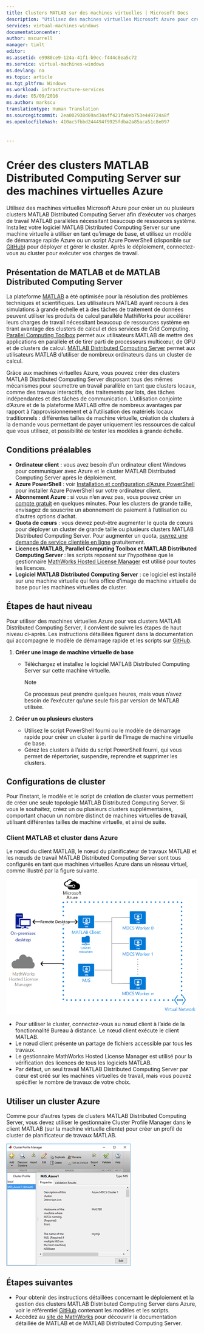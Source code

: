 ```yaml
---
title: Clusters MATLAB sur des machines virtuelles | Microsoft Docs
description: "Utilisez des machines virtuelles Microsoft Azure pour créer des clusters MATLAB Distributed Computing Server afin d’exécuter vos charges de travail MATLAB parallèles nécessitant beaucoup de ressources système."
services: virtual-machines-windows
documentationcenter: 
author: mscurrell
manager: timlt
editor: 
ms.assetid: e9980ce9-124a-41f1-b9ec-f444c8ea5c72
ms.service: virtual-machines-windows
ms.devlang: na
ms.topic: article
ms.tgt_pltfrm: Windows
ms.workload: infrastructure-services
ms.date: 05/09/2016
ms.author: markscu
translationtype: Human Translation
ms.sourcegitcommit: 2ea002938d69ad34aff421fa0eb753e449724a8f
ms.openlocfilehash: 410ac5fbbd244494f9925fdba2a85aca51c8e097


---
```

# <a name="create-matlab-distributed-computing-server-clusters-on-azure-vms"></a>Créer des clusters MATLAB Distributed Computing Server sur des machines virtuelles Azure
Utilisez des machines virtuelles Microsoft Azure pour créer un ou plusieurs clusters MATLAB Distributed Computing Server afin d’exécuter vos charges de travail MATLAB parallèles nécessitant beaucoup de ressources système. Installez votre logiciel MATLAB Distributed Computing Server sur une machine virtuelle à utiliser en tant qu’image de base, et utilisez un modèle de démarrage rapide Azure ou un script Azure PowerShell (disponible sur [GitHub](https://github.com/Azure/azure-quickstart-templates/tree/master/matlab-cluster)) pour déployer et gérer le cluster. Après le déploiement, connectez-vous au cluster pour exécuter vos charges de travail. 

## <a name="about-matlab-and-matlab-distributed-computing-server"></a>Présentation de MATLAB et de MATLAB Distributed Computing Server
La plateforme [MATLAB](http://www.mathworks.com/products/matlab/) a été optimisée pour la résolution des problèmes techniques et scientifiques. Les utilisateurs MATLAB ayant recours à des simulations à grande échelle et à des tâches de traitement de données peuvent utiliser les produits de calcul parallèle MathWorks pour accélérer leurs charges de travail nécessitant beaucoup de ressources système en tirant avantage des clusters de calcul et des services de Grid Computing. [Parallel Computing Toolbox](http://www.mathworks.com/products/parallel-computing/) permet aux utilisateurs MATLAB de mettre des applications en parallèle et de tirer parti de processeurs multicœur, de GPU et de clusters de calcul. [MATLAB Distributed Computing Server](http://www.mathworks.com/products/distriben/) permet aux utilisateurs MATLAB d’utiliser de nombreux ordinateurs dans un cluster de calcul. 

Grâce aux machines virtuelles Azure, vous pouvez créer des clusters MATLAB Distributed Computing Server disposant tous des mêmes mécanismes pour soumettre un travail parallèle en tant que clusters locaux, comme des travaux interactifs, des traitements par lots, des tâches indépendantes et des tâches de communication. L’utilisation conjointe d’Azure et de la plateforme MATLAB offre de nombreux avantages par rapport à l’approvisionnement et à l’utilisation des matériels locaux traditionnels : différentes tailles de machine virtuelle, création de clusters à la demande vous permettant de payer uniquement les ressources de calcul que vous utilisez, et possibilité de tester les modèles à grande échelle.  

## <a name="prerequisites"></a>Conditions préalables
* **Ordinateur client** : vous avez besoin d’un ordinateur client Windows pour communiquer avec Azure et le cluster MATLAB Distributed Computing Server après le déploiement. 
* **Azure PowerShell** : voir [Installation et configuration d’Azure PowerShell](../powershell-install-configure.md) pour installer Azure PowerShell sur votre ordinateur client. 
* **Abonnement Azure** : si vous n’en avez pas, vous pouvez créer un [compte gratuit](https://azure.microsoft.com/free/) en quelques minutes. Pour les clusters de grande taille, envisagez de souscrire un abonnement de paiement à l’utilisation ou d’autres options d’achat. 
* **Quota de cœurs** : vous devrez peut-être augmenter le quota de cœurs pour déployer un cluster de grande taille ou plusieurs clusters MATLAB Distributed Computing Server. Pour augmenter un quota, [ouvrez une demande de service clientèle en ligne](https://azure.microsoft.com/blog/2014/06/04/azure-limits-quotas-increase-requests/) gratuitement. 
* **Licences MATLAB, Parallel Computing Toolbox et MATLAB Distributed Computing Server** : les scripts reposent sur l’hypothèse que le gestionnaire [MathWorks Hosted License Manager](http://www.mathworks.com/products/parallel-computing/mathworks-hosted-license-manager/) est utilisé pour toutes les licences.  
* **Logiciel MATLAB Distributed Computing Server** : ce logiciel est installé sur une machine virtuelle qui fera office d’image de machine virtuelle de base pour les machines virtuelles de cluster. 

## <a name="high-level-steps"></a>Étapes de haut niveau
Pour utiliser des machines virtuelles Azure pour vos clusters MATLAB Distributed Computing Server, il convient de suivre les étapes de haut niveau ci-après. Les instructions détaillées figurent dans la documentation qui accompagne le modèle de démarrage rapide et les scripts sur [GitHub](https://github.com/Azure/azure-quickstart-templates/tree/master/matlab-cluster).

1. **Créer une image de machine virtuelle de base**  
   
   * Téléchargez et installez le logiciel MATLAB Distributed Computing Server sur cette machine virtuelle. 
     
     > [!NOTE]
     > Ce processus peut prendre quelques heures, mais vous n’avez besoin de l’exécuter qu’une seule fois par version de MATLAB utilisée.   
     > 
     > 
2. **Créer un ou plusieurs clusters**  
   
   * Utilisez le script PowerShell fourni ou le modèle de démarrage rapide pour créer un cluster à partir de l’image de machine virtuelle de base.   
   * Gérez les clusters à l’aide du script PowerShell fourni, qui vous permet de répertorier, suspendre, reprendre et supprimer les clusters. 

## <a name="cluster-configurations"></a>Configurations de cluster
Pour l’instant, le modèle et le script de création de cluster vous permettent de créer une seule topologie MATLAB Distributed Computing Server. Si vous le souhaitez, créez un ou plusieurs clusters supplémentaires, comportant chacun un nombre distinct de machines virtuelles de travail, utilisant différentes tailles de machine virtuelle, et ainsi de suite. 

### <a name="matlab-client-and-cluster-in-azure"></a>Client MATLAB et cluster dans Azure
Le nœud du client MATLAB, le nœud du planificateur de travaux MATLAB et les nœuds de travail MATLAB Distributed Computing Server sont tous configurés en tant que machines virtuelles Azure dans un réseau virtuel, comme illustré par la figure suivante. 

![Topologie de cluster](./media/virtual-machines-windows-matlab-mdcs-cluster/mdcs_cluster.png)

* Pour utiliser le cluster, connectez-vous au nœud client à l’aide de la fonctionnalité Bureau à distance. Le nœud client exécute le client MATLAB. 
* Le nœud client présente un partage de fichiers accessible par tous les travaux.
* Le gestionnaire MathWorks Hosted License Manager est utilisé pour la vérification des licences de tous les logiciels MATLAB. 
* Par défaut, un seul travail MATLAB Distributed Computing Server par cœur est créé sur les machines virtuelles de travail, mais vous pouvez spécifier le nombre de travaux de votre choix. 

## <a name="use-an-azure-based-cluster"></a>Utiliser un cluster Azure
Comme pour d’autres types de clusters MATLAB Distributed Computing Server, vous devez utiliser le gestionnaire Cluster Profile Manager dans le client MATLAB (sur la machine virtuelle cliente) pour créer un profil de cluster de planificateur de travaux MATLAB.

![Cluster Profile Manager](./media/virtual-machines-windows-matlab-mdcs-cluster/cluster_profile_manager.png)

## <a name="next-steps"></a>Étapes suivantes
* Pour obtenir des instructions détaillées concernant le déploiement et la gestion des clusters MATLAB Distributed Computing Server dans Azure, voir le référentiel [GitHub](https://github.com/Azure/azure-quickstart-templates/tree/master/matlab-cluster) contenant les modèles et les scripts. 
* Accédez au [site de MathWorks](http://www.mathworks.com/) pour découvrir la documentation détaillée de MATLAB et de MATLAB Distributed Computing Server.




<!--HONumber=Nov16_HO3-->



